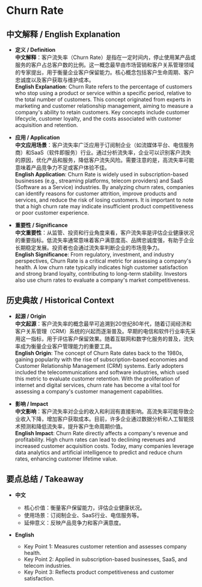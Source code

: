 # Churn Rate

## 中文解释 / English Explanation

* **定义 / Definition**  
  **中文解释**：客户流失率（Churn Rate）是指在一定时间内，停止使用某产品或服务的客户占总客户数的比例。这一概念最早由市场营销和客户关系管理领域的专家提出，用于衡量企业客户保留能力。核心概念包括客户生命周期、客户忠诚度以及客户获取与维护成本。  
  **English Explanation**: Churn Rate refers to the percentage of customers who stop using a product or service within a specific period, relative to the total number of customers. This concept originated from experts in marketing and customer relationship management, aiming to measure a company's ability to retain customers. Key concepts include customer lifecycle, customer loyalty, and the costs associated with customer acquisition and retention.

* **应用 / Application**  
  **中文应用场景**：客户流失率广泛应用于订阅制企业（如流媒体平台、电信服务商）和SaaS（软件即服务）行业。通过分析流失率，企业可以识别客户流失的原因，优化产品和服务，降低客户流失风险。需要注意的是，高流失率可能意味着产品竞争力不足或客户体验不佳。  
  **English Application**: Churn Rate is widely used in subscription-based businesses (e.g., streaming platforms, telecom providers) and SaaS (Software as a Service) industries. By analyzing churn rates, companies can identify reasons for customer attrition, improve products and services, and reduce the risk of losing customers. It is important to note that a high churn rate may indicate insufficient product competitiveness or poor customer experience.

* **重要性 / Significance**  
  **中文重要性**：从监管、投资和行业角度来看，客户流失率是评估企业健康状况的重要指标。低流失率通常意味着客户满意度高、品牌忠诚度强，有助于企业长期稳定发展。投资者也会通过流失率判断企业的市场竞争力。  
  **English Significance**: From regulatory, investment, and industry perspectives, Churn Rate is a critical metric for assessing a company's health. A low churn rate typically indicates high customer satisfaction and strong brand loyalty, contributing to long-term stability. Investors also use churn rates to evaluate a company's market competitiveness.

## 历史典故 / Historical Context

* **起源 / Origin**  
  **中文起源**：客户流失率的概念最早可追溯到20世纪80年代，随着订阅经济和客户关系管理（CRM）系统的兴起而逐渐普及。早期的电信和软件行业率先采用这一指标，用于评估客户保留效果。随着互联网和数字化服务的普及，流失率成为衡量企业客户管理能力的重要工具。  
  **English Origin**: The concept of Churn Rate dates back to the 1980s, gaining popularity with the rise of subscription-based economies and Customer Relationship Management (CRM) systems. Early adopters included the telecommunications and software industries, which used this metric to evaluate customer retention. With the proliferation of internet and digital services, churn rate has become a vital tool for assessing a company's customer management capabilities.

* **影响 / Impact**  
  **中文影响**：客户流失率对企业的收入和利润有直接影响。高流失率可能导致企业收入下降，增加客户获取成本。目前，许多企业通过数据分析和人工智能技术预测和降低流失率，提升客户生命周期价值。  
  **English Impact**: Churn Rate directly affects a company's revenue and profitability. High churn rates can lead to declining revenues and increased customer acquisition costs. Today, many companies leverage data analytics and artificial intelligence to predict and reduce churn rates, enhancing customer lifetime value.

## 要点总结 / Takeaway

* **中文**  
  - 核心价值：衡量客户保留能力，评估企业健康状况。  
  - 使用场景：订阅制企业、SaaS行业、电信服务等。  
  - 延伸意义：反映产品竞争力和客户满意度。  

* **English**  
  - Key Point 1: Measures customer retention and assesses company health.  
  - Key Point 2: Applied in subscription-based businesses, SaaS, and telecom industries.  
  - Key Point 3: Reflects product competitiveness and customer satisfaction.